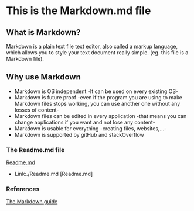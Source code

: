 # This is the Markdown.md file

## What is Markdown?

Markdown is a plain text file text editor, also called a markup language, which allows you to style your text document really simple. (eg. this file is a Markdown file).

## Why use Markdown

- Markdown is OS independent -It can be used on every existing OS-
- Markdown is future proof -even if the program you are using to make Markdown files stops working, you can use another one without any losses of content-
- Markdown files can be edited in every application -that means you can change applications if you want and not lose any content-
- Markdown is usable for everything -creating files, websites,...-
- Markdown is supported by gitHub and stackOverflow

### The Readme.md file
[Readme.md](/TheNewArthur/Markdown-Excercise/blob/main/Readme.md)
* Link:./Readme.md [Readme.md]

### References

[The Markdown guide](https://www.markdownguide.org/getting-started/)

